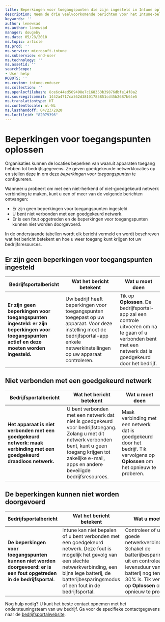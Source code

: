 ```yaml
---
title: Beperkingen voor toegangspunten die zijn ingesteld in Intune oplossen
description: Neem de drie veelvoorkomende berichten voor het Intune-beleid voor beperkingen voor toegangspunten door en lees hoe u deze oplost
keywords: ''
author: lenewsad
ms.author: lanewsad
manager: dougeby
ms.date: 05/28/2018
ms.topic: article
ms.prod: ''
ms.service: microsoft-intune
ms.subservice: end-user
ms.technology: ''
ms.assetid: ''
searchScope:
- User help
ROBOTS: ''
ms.custom: intune-enduser
ms.collection: ''
ms.openlocfilehash: 8ce6c44ed569498e7c168353b39876dbfe14f8a2
ms.sourcegitcommit: 1442a4717ca362d38101785851cd45b2687b64e5
ms.translationtype: HT
ms.contentlocale: nl-NL
ms.lasthandoff: 04/23/2020
ms.locfileid: "82079396"
---
```

# <a name="resolve-access-point-restrictions"></a>Beperkingen voor toegangspunten oplossen

Organisaties kunnen de locaties beperken van waaruit apparaten toegang hebben tot bedrijfsgegevens.
Ze geven goedgekeurde netwerklocaties op en stellen deze in om deze *beperkingen voor toegangspunten* te configureren.  

Wanneer u probeert om met een niet-herkend of niet-goedgekeurd netwerk verbinding te maken, kunt u een of meer van de volgende berichten ontvangen:

* Er zijn geen beperkingen voor toegangspunten ingesteld.
* U bent niet verbonden met een goedgekeurd netwerk.
* Er is een fout opgetreden en de beperkingen voor toegangspunten kunnen niet worden doorgevoerd.

 In de onderstaande tabellen wordt elk bericht vermeld en wordt beschreven wat het bericht betekent en hoe u weer toegang kunt krijgen tot uw bedrijfsresources.

## <a name="access-point-restrictions-not-set-up"></a>Er zijn geen beperkingen voor toegangspunten ingesteld  
| Bedrijfsportalbericht | Wat het bericht betekent | Wat u moet doen                                                               
|------------------------|--------------------------|--------------------------|
| **Er zijn geen beperkingen voor toegangspunten ingesteld: er zijn beperkingen voor toegangspunten actief en deze moeten worden ingesteld.** | Uw bedrijf heeft beperkingen voor toegangspunten toegepast op uw apparaat. Voor deze instelling moet de bedrijfsportal-app enkele netwerkinstellingen op uw apparaat controleren. | Tik op **Oplossen**. De bedrijfsportal-app zal een controle uitvoeren om na te gaan of u verbonden bent met een netwerk dat is goedgekeurd door het bedrijf. |

## <a name="not-connected-to-an-approved-network"></a>Niet verbonden met een goedgekeurd netwerk  

| Bedrijfsportalbericht | Wat het bericht betekent | Wat u moet doen                                                                   
|------------------------|-----------------------------------|--------------------------|
| **Het apparaat is niet verbonden met een goedgekeurd netwerk: maak verbinding met een goedgekeurd draadloos netwerk.** | U bent verbonden met een netwerk dat niet is goedgekeurd voor bedrijfstoegang. Zolang u met dit netwerk verbonden bent, kunt u geen toegang krijgen tot zakelijke e-mail, apps en andere beveiligde bedrijfsresources. | Maak verbinding met een netwerk dat is goedgekeurd door het bedrijf. Tik vervolgens op **Oplossen** om het opnieuw te proberen. |

## <a name="restrictions-couldnt-be-enforced"></a>De beperkingen kunnen niet worden doorgevoerd  

| Bedrijfsportalbericht | Wat het bericht betekent | Wat u moet doen                                                                      
|------------------------|-----------------------------------|--------------------------|
| **De beperkingen voor toegangspunten kunnen niet worden doorgevoerd: er is een fout opgetreden in de bedrijfsportal.** | Intune kan niet bepalen of u bent verbonden met een goedgekeurd netwerk. Deze fout is mogelijk het gevolg van een slechte netwerkverbinding, een bijna lege batterij, de batterijbesparingsmodus of een fout in de bedrijfsportal. | Controleer of u een goede netwerkverbinding hebt. Schakel de batterijbesparingsmodus uit en controleer of de levensduur van de batterij nog ten minste 30% is. Tik vervolgens op **Oplossen** om het opnieuw te proberen. 

Nog hulp nodig? U kunt het beste contact opnemen met het ondersteuningsteam van uw bedrijf. Ga voor de specifieke contactgegevens naar de [bedrijfsportalwebsite](https://portal.manage.microsoft.com/#HelpDeskDialog).
